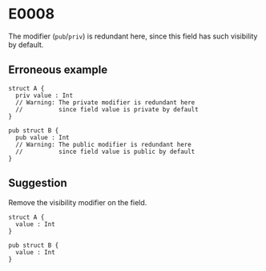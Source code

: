 # E0008

The modifier (`pub`/`priv`) is redundant here, since this field has such
visibility by default.

## Erroneous example

```moonbit
struct A {
  priv value : Int
  // Warning: The private modifier is redundant here
  //          since field value is private by default
}

pub struct B {
  pub value : Int
  // Warning: The public modifier is redundant here
  //          since field value is public by default
}
```

## Suggestion

Remove the visibility modifier on the field.

```moonbit
struct A {
  value : Int
}

pub struct B {
  value : Int
}
```
